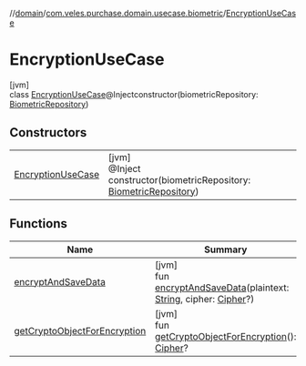 //[domain](../../../index.md)/[com.veles.purchase.domain.usecase.biometric](../index.md)/[EncryptionUseCase](index.md)

# EncryptionUseCase

[jvm]\
class [EncryptionUseCase](index.md)@Injectconstructor(biometricRepository: [BiometricRepository](../../com.veles.purchase.domain.repository.auth/-biometric-repository/index.md))

## Constructors

| | |
|---|---|
| [EncryptionUseCase](-encryption-use-case.md) | [jvm]<br>@Inject<br>constructor(biometricRepository: [BiometricRepository](../../com.veles.purchase.domain.repository.auth/-biometric-repository/index.md)) |

## Functions

| Name | Summary |
|---|---|
| [encryptAndSaveData](encrypt-and-save-data.md) | [jvm]<br>fun [encryptAndSaveData](encrypt-and-save-data.md)(plaintext: [String](https://kotlinlang.org/api/latest/jvm/stdlib/kotlin/-string/index.html), cipher: [Cipher](https://docs.oracle.com/javase/8/docs/api/javax/crypto/Cipher.html)?) |
| [getCryptoObjectForEncryption](get-crypto-object-for-encryption.md) | [jvm]<br>fun [getCryptoObjectForEncryption](get-crypto-object-for-encryption.md)(): [Cipher](https://docs.oracle.com/javase/8/docs/api/javax/crypto/Cipher.html)? |
